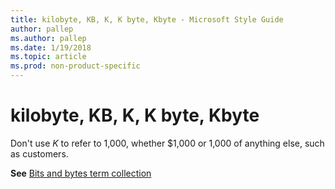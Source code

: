 ```yaml
---
title: kilobyte, KB, K, K byte, Kbyte - Microsoft Style Guide
author: pallep
ms.author: pallep
ms.date: 1/19/2018
ms.topic: article
ms.prod: non-product-specific
---
```


# kilobyte, KB, K, K byte, Kbyte

Don't use *K* to refer to 1,000, whether $1,000 or 1,000 of anything else, such as customers. 

**See** [Bits and bytes term collection](/style-guide/a-z-word-list-term-collections/term-collections/bits-bytes-terms)
